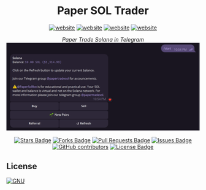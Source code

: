 <h1 align="center">Paper SOL Trader</h1>
<div class="heading" align="center">
  <div class="links">
    <a href="https://linkedin.com/in/colin-rob"><img src="https://img.shields.io/badge/LinkedIn-blue?logo=linkedin" alt="website"/></a>
    <a href="https://github.com/crobinson-dev"><img src="https://img.shields.io/badge/Github-white?logo=github&logoColor=000000" alt="website"></a>
    <a href="https://crobinson.dev"><img src="https://img.shields.io/badge/Website-black?logo=framer&logoColor=ffffff" alt="website"></a>
    <a href="https://ko-fi.com/crobinson_dev"><img src="https://img.shields.io/badge/KoFi-red?logo=kofi&logoColor=ffffff" alt="website"></a>
  </div>
  
  <i>Paper Trade Solana in Telegram</i>
  <img alt="paper_sol" src="assets/paper_sol.png"> </img>

  <a href="https://github.com/crobinson-dev/Paper-SOL/stargazers"><img src="https://img.shields.io/github/stars/crobinson-dev/Paper-SOL" alt="Stars Badge"/></a>
  <a href="https://github.com/crobinson-dev/Paper-SOL/network/members"><img src="https://img.shields.io/github/forks/crobinson-dev/Paper-SOL" alt="Forks Badge"/></a>
  <a href="https://github.com/crobinson-dev/Paper-SOL/pulls"><img src="https://img.shields.io/github/issues-pr/crobinson-dev/Paper-SOL?color=ffccff" alt="Pull Requests Badge"/></a>
  <a href="https://github.com/crobinson-dev/Paper-SOL/issues"><img src="https://img.shields.io/github/issues/crobinson-dev/Paper-SOL?color=ffccff" alt="Issues Badge"/></a>
  <a href="https://github.com/crobinson-dev/Paper-SOL/graphs/contributors"><img alt="GitHub contributors" src="https://img.shields.io/github/contributors/crobinson-dev/Paper-SOL?color=ffccff"></a>
  <a href="https://github.com/crobinson-dev/Paper-SOL/blob/master/LICENSE"><img src="https://img.shields.io/github/license/crobinson-dev/Paper-SOL?color=ffccff" alt="License Badge"/></a>

</div>

## License

[![GNU](https://licensebuttons.net/l/GPL/2.0/88x62.png)](https://www.gnu.org/licenses/old-licenses/gpl-2.0.en.html#SEC1)
